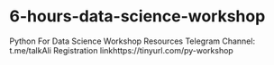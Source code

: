 # 6-hours-data-science-workshop 
Python For Data Science Workshop Resources 
Telegram Channel: t.me/talkAli 
Registration linkhttps://tinyurl.com/py-workshop 
